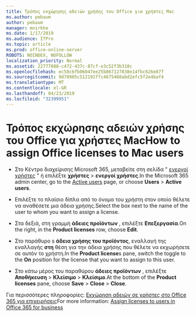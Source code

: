 ```yaml
---
title: Τρόπος εκχώρησης αδειών χρήσης του Office για χρήστες Mac
ms.author: pebaum
author: pebaum
manager: mnirkhe
ms.date: 1/17/2019
ms.audience: ITPro
ms.topic: article
ms.prod: office-online-server
ROBOTS: NOINDEX, NOFOLLOW
localization_priority: Normal
ms.assetid: 22777888-c472-437c-87cf-e3c52f3b310c
ms.openlocfilehash: ec58c6fb06047ee25b867127838e14fbc626e87f
ms.sourcegitcommit: 9d78905c512192ffc4675468abd2efc5f2e4baf4
ms.translationtype: MT
ms.contentlocale: el-GR
ms.lasthandoff: 04/23/2019
ms.locfileid: "32399951"
---
```

# <a name="how-to-assign-office-licenses-to-mac-users"></a><span data-ttu-id="8b176-102">Τρόπος εκχώρησης αδειών χρήσης του Office για χρήστες Mac</span><span class="sxs-lookup"><span data-stu-id="8b176-102">How to assign Office licenses to Mac users</span></span>

- <span data-ttu-id="8b176-103">Στο Κέντρο διαχείρισης Microsoft 365, μεταβείτε στη σελίδα " [ενεργοί χρήστες](https://go.microsoft.com/fwlink/p/?linkid=834822) " ή επιλέξτε **χρήστες** \> **ενεργοί χρήστες**.</span><span class="sxs-lookup"><span data-stu-id="8b176-103">In the Microsoft 365 admin center, go to the [Active users](https://go.microsoft.com/fwlink/p/?linkid=834822) page, or choose **Users** \> **Active users**.</span></span>
    
- <span data-ttu-id="8b176-104">Επιλέξτε το πλαίσιο δίπλα από το όνομα του χρήστη στον οποίο θέλετε να αναθέσετε μια άδεια χρήσης.</span><span class="sxs-lookup"><span data-stu-id="8b176-104">Select the box next to the name of the user to whom you want to assign a license.</span></span>
    
- <span data-ttu-id="8b176-105">Στα δεξιά, στη γραμμή **άδειες προϊόντων** , επιλέξτε **Επεξεργασία**.</span><span class="sxs-lookup"><span data-stu-id="8b176-105">On the right, in the **Product licenses** row, choose **Edit**.</span></span>
    
- <span data-ttu-id="8b176-106">Στο παράθυρο s **άδεια χρήσης του προϊόντος**, εναλλαγή της εναλλαγής **στη** θέση για την άδεια χρήσης που θέλετε να εκχωρήσετε σε αυτόν το χρήστη.</span><span class="sxs-lookup"><span data-stu-id="8b176-106">In the **Product license**s pane, switch the toggle to the **On** position for the license that you want to assign to this user.</span></span> 
    
- <span data-ttu-id="8b176-107">Στο κάτω μέρος του παραθύρου **άδειες προϊόντων** , επιλέξτε **Αποθήκευση** \> **Κλείσιμο** \> **Κλείσιμο**.</span><span class="sxs-lookup"><span data-stu-id="8b176-107">At the bottom of the **Product licenses** pane, choose **Save** \> **Close** \> **Close**.</span></span>
    
<span data-ttu-id="8b176-108">Για περισσότερες πληροφορίες: [Εκχώρηση αδειών σε χρήστες στο Office 365 για επιχειρήσεις](https://docs.microsoft.com/office365/admin/subscriptions-and-billing/assign-licenses-to-users)</span><span class="sxs-lookup"><span data-stu-id="8b176-108">For more information: [Assign licenses to users in Office 365 for business](https://docs.microsoft.com/office365/admin/subscriptions-and-billing/assign-licenses-to-users)</span></span>
  

